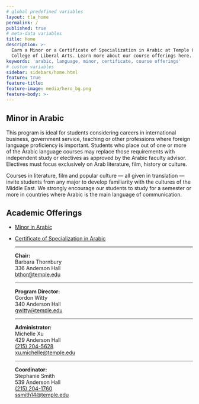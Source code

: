 ```yaml
---
# global predefined variables
layout: tla_home
permalink: /
published: true
# meta-data variables
title: Home
description: >-
  Earn a Minor or a Certificate of Specialization in Arabic at Temple University’s
  College of Liberal Arts. Learn more about our course offerings here.
keywords: 'arabic, language, minor, certificate, course offerings'
# custom variables
sidebar: sidebars/home.html
feature: true
feature-title: 
feature-image: media/hero_bg.png
feature-body: >-
---
```

## Minor in Arabic
This program is ideal for students considering careers in international business, government service, teaching or other professions where foreign language proficiency is important. Students who place out of one or more of the Arabic language courses may replace those requirements with independent study or electives as approved by the Arabic faculty advisor. Electives must focus exclusively on Arab literature, film, history or culture.

Courses in literature, film and popular culture — all given in translation — invite students from any major to develop familiarity with the cultures of the Middle East. We strongly encourage our students to study for a semester or more in countries where Arabic is the main language of communication.

## Academic Offerings

- [Minor in Arabic](http://bulletin.temple.edu/undergraduate/liberal-arts/arabic/arabic-minor/)
- [Certificate of Specialization in Arabic](https://www.temple.edu/academics/degree-programs/arabic-certificate-undergraduate-la-arbc-cr2%2B)<br/>

   ___
   
  **Chair:**  
   Barbara Thornbury      
   336 Anderson Hall    
   [bthor@temple.edu](mailto:bthor@temple.edu)  
   
   ___
   
  **Program Director:**  
   Gordon Witty  
   340 Anderson Hall    
   [gwitty@temple.edu](mailto:gwitty@temple.edu)  
   
   ___
   
   **Administrator:**  
   Michelle Xu  
   429 Anderson Hall   
   [(215) 204-5628](tel:2152045628)  
   [xu.michelle@temple.edu](mailto:xu.michelle@temple.edu)  
   
   ___

   **Coordinator:**  
   Stephanie Smith  
   539 Anderson Hall   
   [(215) 204-1760](tel:2152041760)  
   [ssmith14@temple.edu](mailto:ssmith14@temple.edu)   
